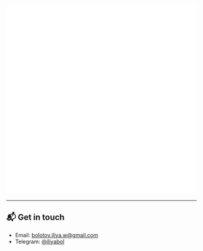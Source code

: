 ![Metrics](https://github.com/I-Atlas/I-Atlas/blob/master/github-metrics.svg)

---

## 📬 Get in touch

- Email: [bolotov.iliya.w@gmail.com][1]
- Telegram: [@iliyabol][2]

[1]: mailto:bolotov.iliya.w@gmail.com
[2]: https://t.me/iliyabol
